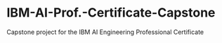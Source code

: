 # IBM-AI-Prof.-Certificate-Capstone
Capstone project for the IBM AI Engineering Professional Certificate
